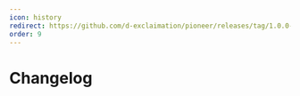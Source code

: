 ```yaml
---
icon: history
redirect: https://github.com/d-exclaimation/pioneer/releases/tag/1.0.0-beta
order: 9
---
```


# Changelog